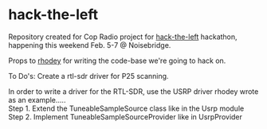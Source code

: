 # hack-the-left

Repository created for Cop Radio project for <a href=https://noisebridge.net/wiki/HackTheLeft#Tentative_Schedule>hack-the-left<a> hackathon, happening this weekend Feb. 5-7 @ Noisebridge.

Props to <a href='https://github.com/rhodey'>rhodey</a> for writing the code-base we're going to hack on. 

To Do's: Create a rtl-sdr driver for P25 scanning.


In order to write a driver for the RTL-SDR, use the USRP driver rhodey wrote as an example.....<br>
Step 1. Extend the TuneableSampleSource class like in the Usrp module <br>
Step 2. Implement TuneableSampleSourceProvider like in UsrpProvider

